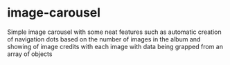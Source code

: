 # image-carousel
Simple image carousel with some neat features such as automatic creation of navigation dots based on the number of images in the album and showing of image credits with each image with data being grapped from an array of objects
